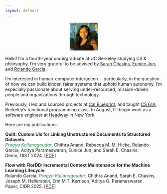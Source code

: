 ```yaml
---
layout: default
---
```


<p align="center">
<img src="/assets/images/profile.png" width="18%" />
</p>

Hello! I’m a fourth-year undergraduate at UC Berkeley studying CS & philosophy. I’m very grateful to be advised by [Sarah Chasins](https://schasins.com), [Eunice 
Jun](http://eunicemjun.com), and [Rolando Garcia](https://rlnsanz.github.io).

I’m interested in human-computer interaction&mdash; particularly, in the question of how we can build kinder, fairer systems that uphold human autonomy. 
I’m especially passionate about serving under-resourced, mission-driven people and organizations through technology. 

Previously, I led and sourced projects at [Cal Blueprint](https://calblueprint.org), and taught [CS 61A](https://cs61a.org), Berkeley’s functional programming class. In August, I’ll begin work as 
a software engineer at [Headway](https://headway.co) in New York.

Here are my publications: 

<strong>Quilt: Custom UIs for Linking Unstructured Documents to Structured Datasets.</strong>\
<span style="color:#2E8B57"><i>Pragya Kallanagoudar</i></span>, Chithra Anand, Rebecca M. M. Hicke, Rolando Garcia, Aditya Parameswaran, Eunice Jun, and Sarah E. Chasins.\
Demo, UIST 2024. [[PDF](https://dl.acm.org/doi/10.1145/3672539.3686777)]

<strong>Flow with FlorDB: Incremental Context Maintenance for the Machine Learning Lifecycle.</strong>\
Rolando Garcia, <span style="color:#2E8B57"><i>Pragya Kallanagoudar</i></span>, Chithra Anand, Sarah E. Chasins, Joseph M. Hellerstein, Erin M.T. Kerrison, Aditya G. Parameswaran.\
Paper, CIDR 2025. [[PDF](https://www.vldb.org/cidrdb/papers/2025/p33-garcia.pdf)]

<style>
  .footer {
    display: none;
  }
</style>
